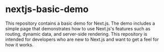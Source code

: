 # nextjs-basic-demo
This repository contains a basic demo for Next.js. The demo includes a simple page that demonstrates how to use Next.js's features such as routing, dynamic data, and server-side rendering. This repository is intended for developers who are new to Next.js and want to get a feel for how it works.
